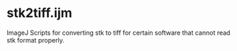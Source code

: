 # stk2tiff.ijm
ImageJ Scripts for converting stk to tiff for certain software that cannot read stk format properly. 
